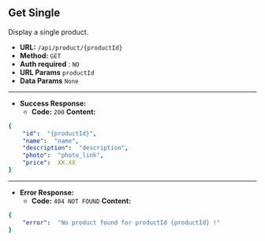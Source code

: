 ﻿**Get Single**
----
  Display a single product.
* **URL:**  `/api/product/{productId}`
* **Method:** `GET`
* **Auth required** : `NO`
* **URL Params** `productId`
* **Data Params** `None`
---
* **Success Response:**
  * **Code:** `200`
    **Content:**
```yaml
{
    "id":  "{productId}",
    "name":  "name",
    "description":  "description",
    "photo":  "photo_link",
    "price":  XX.XX
}
```
---
* **Error Response:**
   * **Code:** `404 NOT FOUND`
    **Content:**
```yaml
{
    "error":  "No product found for productId {productId} !"
}
```
